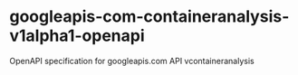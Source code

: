 # googleapis-com-containeranalysis-v1alpha1-openapi
OpenAPI specification for googleapis.com API vcontaineranalysis
